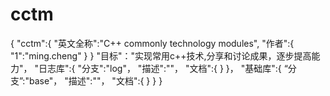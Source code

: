 # cctm
{
  "cctm":{
    "英文全称":"C++ commonly technology modules",
    "作者":{
      "1":"ming.cheng"
    }
  }
  "目标"："实现常用c++技术,分享和讨论成果，逐步提高能力"，
  "日志库":{
    "分支":"log"，
    "描述":""，
    "文档":{
    }
  }，
  "基础库":{
    “分支”:"base"，
    "描述":""，
    "文档":{
    }
  }
}
